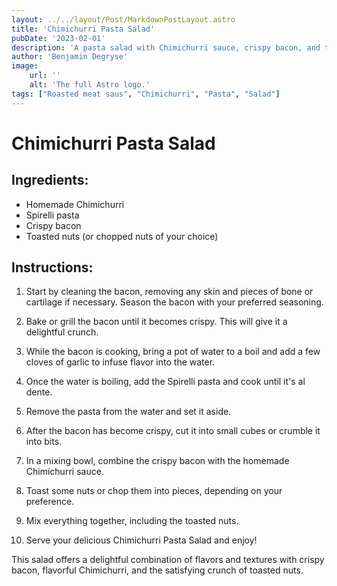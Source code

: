 ```yaml
---
layout: ../../layout/Post/MarkdownPostLayout.astro
title: 'Chimichurri Pasta Salad'
pubDate: '2023-02-01'
description: 'A pasta salad with Chimichurri sauce, crispy bacon, and toasted nuts.'
author: 'Benjamin Degryse'
image:
    url: ''
    alt: 'The full Astro logo.'
tags: ["Roasted meat saus", "Chimichurri", "Pasta", "Salad"]
---
```


# Chimichurri Pasta Salad

## Ingredients:
- Homemade Chimichurri
- Spirelli pasta
- Crispy bacon
- Toasted nuts (or chopped nuts of your choice)

## Instructions:

1. Start by cleaning the bacon, removing any skin and pieces of bone or cartilage if necessary. Season the bacon with your preferred seasoning.

2. Bake or grill the bacon until it becomes crispy. This will give it a delightful crunch.

3. While the bacon is cooking, bring a pot of water to a boil and add a few cloves of garlic to infuse flavor into the water.

4. Once the water is boiling, add the Spirelli pasta and cook until it's al dente.

5. Remove the pasta from the water and set it aside.

6. After the bacon has become crispy, cut it into small cubes or crumble it into bits.

7. In a mixing bowl, combine the crispy bacon with the homemade Chimichurri sauce.

8. Toast some nuts or chop them into pieces, depending on your preference.

9. Mix everything together, including the toasted nuts.

10. Serve your delicious Chimichurri Pasta Salad and enjoy!

This salad offers a delightful combination of flavors and textures with crispy bacon, flavorful Chimichurri, and the satisfying crunch of toasted nuts.